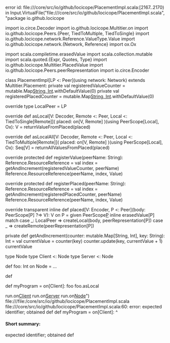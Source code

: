 error id: file://<WORKSPACE>/core/src/io/github/locicope/PlacementImpl.scala:[2167..2170) in Input.VirtualFile("file://<WORKSPACE>/core/src/io/github/locicope/PlacementImpl.scala", "package io.github.locicope

import io.circe.Decoder
import io.github.locicope.Multitier.on
import io.github.locicope.Peers.{Peer, TiedToMultiple, TiedToSingle}
import io.github.locicope.network.Reference.ValueType.Value
import io.github.locicope.network.{Network, Reference}
import ox.Ox

import scala.compiletime.erasedValue
import scala.collection.mutable
import scala.quoted.{Expr, Quotes, Type}
import io.github.locicope.Multitier.PlacedValue
import io.github.locicope.Peers.peerRepresentation
import io.circe.Encoder

class PlacementImpl[LP <: Peer](using network: Network) extends Multitier.Placement:
  private val registeredValueCounter = mutable.Map[String, Int]().withDefaultValue(0)
  private val registeredPlacedCounter = mutable.Map[String, Int]().withDefaultValue(0)

  override type LocalPeer = LP

  override def asLocal[V: Decoder, Remote <: Peer, Local <: TiedToSingle[Remote]](
      placed: on[V, Remote]
  )(using PeerScope[Local], Ox): V = returnValueFromPlaced(placed)

  override def asLocalAll[V: Decoder, Remote <: Peer, Local <: TiedToMultiple[Remote]](
      placed: on[V, Remote]
  )(using PeerScope[Local], Ox): Seq[V] = returnAllValuesFromPlaced(placed)

  override protected def registerValue(peerName: String): Reference.ResourceReference =
    val index = getAndIncrement(registeredValueCounter, peerName)
    Reference.ResourceReference(peerName, index, Value)

  override protected def registerPlaced(peerName: String): Reference.ResourceReference =
    val index = getAndIncrement(registeredPlacedCounter, peerName)
    Reference.ResourceReference(peerName, index, Value)

  override transparent inline def placed[V: Encoder, P <: Peer](body: PeerScope[P] ?=> V): V on P =
    given PeerScope[P]()
    inline erasedValue[P] match
      case _: LocalPeer => createLocal(body, peerRepresentation[P])
      case _            => createRemote(peerRepresentation[P])

  private def getAndIncrement(counter: mutable.Map[String, Int], key: String): Int =
    val currentValue = counter(key)
    counter.update(key, currentValue + 1)
    currentValue



type Node
type Client <: Node
type Server <: Node

def foo: Int on Node = ...

def 

def myProgram = on[Client]:
  foo
  foo.asLocal

run.on[Client](myProgram)
run.on[Server](myProgram)
run.on[Node](myProgram)")
file://<WORKSPACE>/file:<WORKSPACE>/core/src/io/github/locicope/PlacementImpl.scala
file://<WORKSPACE>/core/src/io/github/locicope/PlacementImpl.scala:60: error: expected identifier; obtained def
def myProgram = on[Client]:
^
#### Short summary: 

expected identifier; obtained def